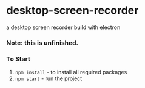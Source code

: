 # desktop-screen-recorder
a desktop screen recorder build with electron
### Note: this is unfinished.

### To Start

1. `npm install` - to install all required packages
2. `npm start` - run the project
